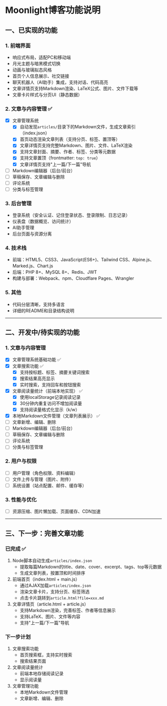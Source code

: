# Moonlight博客功能说明

## 一、已实现的功能

### 1. 前端界面
- 响应式布局，适配PC和移动端
- 月光主题与暗黑模式切换
- 动画与玻璃拟态风格
- 首页个人信息展示、社交链接
- 聊天机器人（AI助手）集成，支持对话、代码高亮
- 文章详情页支持Markdown渲染、LaTeX公式、图片、文件下载等
- 文章卡片样式与分页UI（静态数据）

### 2. 文章与内容管理 ✅
- [x] 文章管理系统
  - [x] 自动发现`articles/`目录下的Markdown文件，生成文章索引（index.json）
  - [x] 首页动态渲染文章列表（支持分页、标签、置顶等）
  - [x] 文章详情页支持完整Markdown、图片、文件、LaTeX渲染
  - [x] 支持文章封面、摘要、作者、标签、分类等元数据
  - [x] 支持文章置顶（frontmatter: `top: true`）
  - [x] 文章详情页支持"上一篇/下一篇"导航
- [ ] Markdown编辑器（后台/前台）
- [ ] 草稿保存、文章编辑与删除
- [ ] 评论系统
- [ ] 分类与标签管理

### 3. 后台管理
- 登录系统（安全认证、记住登录状态、登录限制、日志记录）
- 仪表盘（数据概览、访问统计）
- AI助手管理
- 后台页面与资源分离

### 4. 技术栈
- 前端：HTML5、CSS3、JavaScript(ES6+)、Tailwind CSS、Alpine.js、Marked.js、Chart.js
- 后端：PHP 8+、MySQL 8+、Redis、JWT
- 构建与部署：Webpack、npm、Cloudflare Pages、Wrangler

### 5. 其他
- 代码分层清晰，支持多语言
- 详细的README和目录结构说明

---

## 二、开发中/待实现的功能

### 1. 文章与内容管理
- [x] 文章管理系统基础功能 ✅
- [x] 文章搜索功能 ✅
  - [x] 支持按标题、标签、摘要关键词搜索
  - [x] 搜索结果高亮显示
  - [x] 实时搜索，支持回车和按钮搜索
- [x] 文章阅读量统计（前端本地实现） ✅
  - [x] 使用localStorage记录阅读记录
  - [x] 30分钟内重复访问不增加阅读量
  - [x] 支持阅读量格式化显示（k/w）
- [x] 本地Markdown文件管理（文章列表展示） ✅
- [ ] 文章新增、编辑、删除
- [ ] Markdown编辑器（后台/前台）
- [ ] 草稿保存、文章编辑与删除
- [ ] 评论系统
- [ ] 分类与标签管理

### 2. 用户与权限
- [ ] 用户管理（角色权限、资料编辑）
- [ ] 文件上传与管理（图片、附件）
- [ ] 系统设置（站点配置、邮件、缓存等）

### 3. 性能与优化
- [ ] 资源压缩、图片懒加载、页面缓存、CDN加速

---

## 三、下一步：完善文章功能

### 已完成 ✅
1. Node脚本自动生成`articles/index.json`
   - 提取每篇Markdown的title、date、cover、excerpt、tags、top等元数据
   - 生成文章列表，按置顶和时间排序
2. 前端首页（index.html + main.js）
   - 通过AJAX加载`articles/index.json`
   - 渲染文章卡片，支持分页、标签筛选
   - 点击卡片跳转到`article.html?file=xxx.md`
3. 文章详情页（article.html + article.js）
   - 支持Markdown渲染，完善标签、作者等信息展示
   - 支持LaTeX、图片、文件等内容
   - 支持"上一篇/下一篇"导航

### 下一步计划
1. 文章搜索功能
   - 首页搜索框，支持实时搜索
   - 搜索结果页面
2. 文章阅读量统计
   - 前端本地存储阅读记录
   - 显示阅读量
3. 文章管理功能
   - 本地Markdown文件管理
   - 文章新增、编辑、删除 